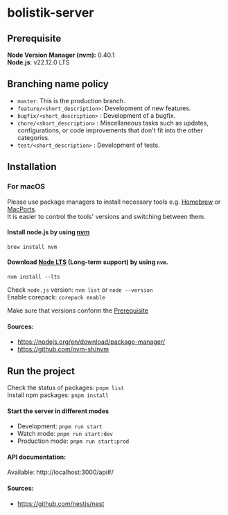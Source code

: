 # bolistik-server

## Prerequisite

**Node Version Manager (nvm):** 0.40.1  
**Node.js**: v22.12.0 LTS

## Branching name policy

- `master`: This is the production branch.
- `feature/<short_description>`: Development of new features.
- `bugfix/<short_description>` : Development of a bugfix.
- `chore/<short_description>` : Miscellaneous tasks such as updates, configurations, or code improvements that don't fit into the other categories.
- `test/<short_description>` : Development of tests.

## Installation

### For macOS

Please use package managers to install necessary tools e.g. [Homebrew](https://brew.sh) or [MacPorts](https://www.macports.org).  
It is easier to control the tools' versions and switching between them.

#### Install **node.js** by using [**nvm**](https://github.com/nvm-sh/nvm)

`brew install nvm`

#### Download [Node LTS](https://nodejs.org/en/) (Long-term support) by using `nvm`.

`nvm install --lts`

Check `node.js` version: `nvm list` or `node --version`  
Enable corepack: `corepack enable`

Make sure that versions conform the [Prerequisite](#markdown-header-prerequisite)

#### Sources:

- https://nodejs.org/en/download/package-manager/
- https://github.com/nvm-sh/nvm

## Run the project

Check the status of packages: `pnpm list`  
Install npm packages: `pnpm install`

#### Start the server in different modes

- Development: `pnpm run start`
- Watch mode: `pnpm run start:dev`
- Production mode: `pnpm run start:prod`

#### API documentation:

Available: http://localhost:3000/api#/

#### Sources:

- https://github.com/nestjs/nest
